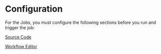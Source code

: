 # Configuration

For the Jobs, you must configure the following sections before you run and trigger the job:

[Source Code](https://docs.devtron.ai/v/v0.6/usage/applications/creating-application/git-material)

[Workflow Editor](workflow-editor-job.md)



